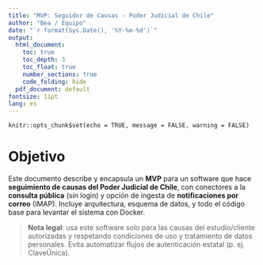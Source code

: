 ```yaml
---
title: "MVP: Seguidor de Causas - Poder Judicial de Chile"
author: "Bea / Equipo"
date: "`r format(Sys.Date(), '%Y-%m-%d')`"
output:
  html_document:
    toc: true
    toc_depth: 3
    toc_float: true
    number_sections: true
    code_folding: hide
  pdf_document: default
fontsize: 11pt
lang: es
---
```


```{r setup, include=FALSE}
knitr::opts_chunk$set(echo = TRUE, message = FALSE, warning = FALSE)
```

# Objetivo

Este documento describe y encapsula un **MVP** para un software que hace **seguimiento de causas del Poder Judicial de Chile**, con conectores a la **consulta pública** (sin login) y opción de ingesta de **notificaciones por correo** (IMAP). Incluye arquitectura, esquema de datos, y todo el código base para levantar el sistema con Docker.

> **Nota legal**: usa este software solo para las causas del estudio/cliente autorizadas y respetando condiciones de uso y tratamiento de datos personales. Evita automatizar flujos de autenticación estatal (p. ej. ClaveÚnica).
